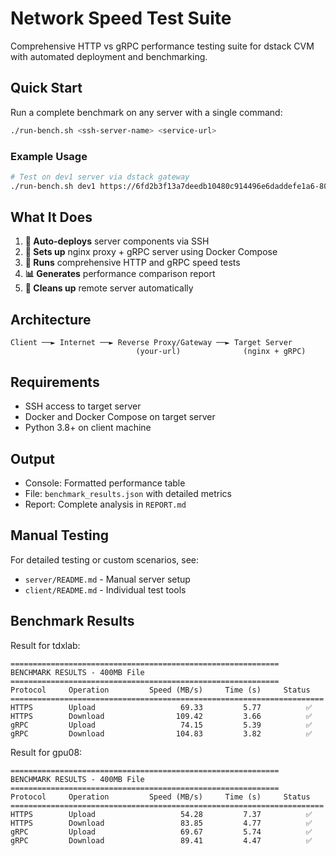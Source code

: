 # Network Speed Test Suite

Comprehensive HTTP vs gRPC performance testing suite for dstack CVM with automated deployment and benchmarking.

## Quick Start

Run a complete benchmark on any server with a single command:

```bash
./run-bench.sh <ssh-server-name> <service-url>
```

### Example Usage

```bash
# Test on dev1 server via dstack gateway
./run-bench.sh dev1 https://6fd2b3f13a7deedb10480c914496e6daddefe1a6-8090.app.kvin.wang:12004/
```

## What It Does

1. **🚀 Auto-deploys** server components via SSH
2. **🔧 Sets up** nginx proxy + gRPC server using Docker Compose
3. **🧪 Runs** comprehensive HTTP and gRPC speed tests
4. **📊 Generates** performance comparison report
5. **🧹 Cleans up** remote server automatically

## Architecture

```
Client ──► Internet ──► Reverse Proxy/Gateway ──► Target Server
                            (your-url)              (nginx + gRPC)
```

## Requirements

- SSH access to target server
- Docker and Docker Compose on target server
- Python 3.8+ on client machine

## Output

- Console: Formatted performance table
- File: `benchmark_results.json` with detailed metrics
- Report: Complete analysis in `REPORT.md`

## Manual Testing

For detailed testing or custom scenarios, see:
- `server/README.md` - Manual server setup
- `client/README.md` - Individual test tools

## Benchmark Results

Result for tdxlab:
```
============================================================
BENCHMARK RESULTS - 400MB File
============================================================
Protocol     Operation         Speed (MB/s)     Time (s)     Status
======================================================================
HTTPS        Upload                   69.33         5.77          ✅
HTTPS        Download                109.42         3.66          ✅
gRPC         Upload                   74.15         5.39          ✅
gRPC         Download                104.83         3.82          ✅
```

Result for gpu08:
```
============================================================
BENCHMARK RESULTS - 400MB File
============================================================
Protocol     Operation         Speed (MB/s)     Time (s)     Status
======================================================================
HTTPS        Upload                   54.28         7.37          ✅
HTTPS        Download                 83.85         4.77          ✅
gRPC         Upload                   69.67         5.74          ✅
gRPC         Download                 89.41         4.47          ✅
```
